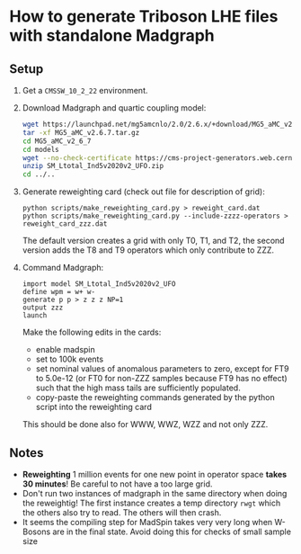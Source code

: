 # How to generate Triboson LHE files with standalone Madgraph

## Setup

1. Get a `CMSSW_10_2_22` environment.

2. Download Madgraph and quartic coupling model:
   ```bash
   wget https://launchpad.net/mg5amcnlo/2.0/2.6.x/+download/MG5_aMC_v2.6.7.tar.gz
   tar -xf MG5_aMC_v2.6.7.tar.gz
   cd MG5_aMC_v2_6_7
   cd models
   wget --no-check-certificate https://cms-project-generators.web.cern.ch/cms-project-generators/SM_Ltotal_Ind5v2020v2_UFO.zip
   unzip SM_Ltotal_Ind5v2020v2_UFO.zip
   cd ../..
   ```

3. Generate reweighting card (check out file for description of grid):
   ```
   python scripts/make_reweighting_card.py > reweight_card.dat
   python scripts/make_reweighting_card.py --include-zzzz-operators > reweight_card_zzz.dat
   ```
   The default version creates a grid with only T0, T1, and T2, the second version adds the T8 and T9 operators which only contribute to ZZZ.

4. Command Madgraph:
   ```
   import model SM_Ltotal_Ind5v2020v2_UFO
   define wpm = w+ w-
   generate p p > z z z NP=1
   output zzz
   launch
   ```
   Make the following edits in the cards:
   * enable madspin
   * set to 100k events
   * set nominal values of anomalous parameters to zero, except for FT9 to 5.0e-12 (or FT0 for non-ZZZ samples because FT9 has no effect)
     such that the high mass tails are sufficiently populated.
   * copy-paste the reweighting commands generated by the python script into the reweighting card

   This should be done also for WWW, WWZ, WZZ and not only ZZZ.

## Notes

* **Reweighting** 1 million events for one new point in operator space **takes 30 minutes**!
  Be careful to not have a too large grid.
* Don't run two instances of madgraph in the same directory when doing the reweightig! The first instance creates a temp directory `rwgt` which the others also try to read. The others will then crash.
* It seems the compiling step for MadSpin takes very very long when W-Bosons are in the final state. Avoid doing this for checks  of small sample size
